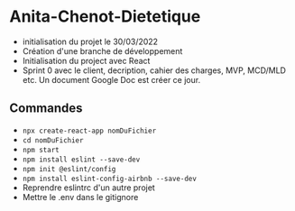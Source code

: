 # Anita-Chenot-Dietetique

- initialisation du projet le 30/03/2022
- Création d'une branche de développement
- Initialisation du project avec React
- Sprint 0 avec le client, decription, cahier des charges, MVP, MCD/MLD etc. Un document Google Doc est créer ce jour.

## Commandes

- `npx create-react-app nomDuFichier`
- `cd nomDuFichier`
- `npm start`
- `npm install eslint --save-dev`
- `npm init @eslint/config`
- `npm install eslint-config-airbnb --save-dev`
- Reprendre eslintrc d'un autre projet
- Mettre le .env dans le gitignore